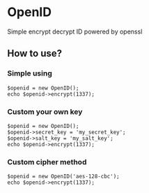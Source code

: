 # OpenID
Simple encrypt decrypt ID powered by openssl

## How to use?
### Simple using
```
$openid = new OpenID();
echo $openid->encrypt(1337);
```
### Custom your own key
```
$openid = new OpenID();
$openid->secret_key = 'my_secret_key';
$openid->salt_key = 'my_salt_key';
echo $openid->encrypt(1337);
```
### Custom cipher method
```
$openid = new OpenID('aes-128-cbc');
echo $openid->encrypt(1337);
```